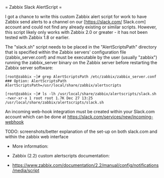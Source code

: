 
= Zabbix Slack AlertScript =

I got a chance to write this custom Zabbix alert script for work to have Zabbix send alerts to a channel on our [https://slack.com/ Slack.com] account and could not find any already existing or similar scripts. However, this script likely only works with Zabbix 2.0 or greater - it has not been tested with Zabbix 1.8 or earlier.

The "slack.sh" script needs to be placed in the "AlertScriptsPath" directory that is specified within the Zabbix servers' configuration file (zabbix_server.conf) and must be executable by the user (usually "zabbix") running the zabbix_server binary on the Zabbix server before restarting the Zabbix server software:

	[root@zabbix ~]# grep AlertScriptsPath /etc/zabbix/zabbix_server.conf
	### Option: AlertScriptsPath
	AlertScriptsPath=/usr/local/share/zabbix/alertscripts

	[root@zabbix ~]# ls -lh /usr/local/share/zabbix/alertscripts/slack.sh
	-rwxr-xr-x 1 root root 1.7K Dec 27 13:25 /usr/local/share/zabbix/alertscripts/slack.sh

An incoming web-hook integration must be created within your Slack.com account which can be done at https://slack.com/services/new/incoming-webhook

TODO: screenshots/better explanation of the set-up on both slack.com and within the zabbix web interface

* More information:

 * Zabbix (2.2) custom alertscripts documentation:
  * https://www.zabbix.com/documentation/2.2/manual/config/notifications/media/script
